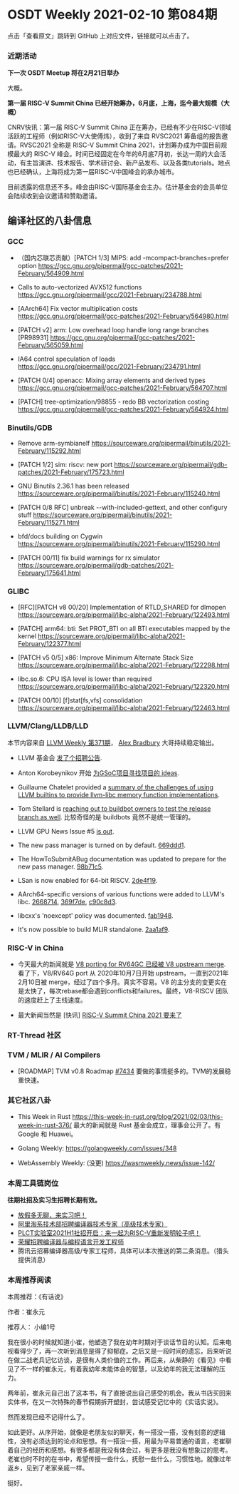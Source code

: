 # OSDT Weekly 2021-02-10 第084期

点击「查看原文」跳转到 GitHub 上对应文件，链接就可以点击了。

### 近期活动

**下一次 OSDT Meetup 将在2月21日举办**

大概。

**第一届 RISC-V Summit China 已经开始筹办，6月底，上海，迄今最大规模（大概）**

CNRV快讯：第一届 RISC-V Summit China 正在筹办，已经有不少在RISC-V领域活跃的工程师（例如RISC-V大使傅炜），收到了来自 RVSC2021 筹备组的报告邀请。RVSC2021 全称是 RISC-V Summit China 2021，计划筹办成为中国目前规模最大的 RISC-V 峰会。时间已经固定在今年的6月底7月初，长达一周的大会活动，有主旨演讲、技术报告、学术研讨会、新产品发布、以及各类tutorials。地点也已经确认，上海将成为第一届RISC-V中国峰会的承办城市。

目前透露的信息还不多。峰会由RISC-V国际基金会主办。估计基金会的会员单位会陆续收到会议邀请和赞助邀请。

## 编译社区的八卦信息

### GCC

- （国内芯联芯贡献）[PATCH 1/3] MIPS: add -mcompact-branches=prefer option
  https://gcc.gnu.org/pipermail/gcc-patches/2021-February/564909.html

- Calls to auto-vectorized AVX512 functions
  https://gcc.gnu.org/pipermail/gcc/2021-February/234788.html

- [AArch64] Fix vector multiplication costs
  https://gcc.gnu.org/pipermail/gcc-patches/2021-February/564980.html

- [PATCH v2] arm: Low overhead loop handle long range branches [PR98931]
  https://gcc.gnu.org/pipermail/gcc-patches/2021-February/565059.html

- IA64 control speculation of loads
  https://gcc.gnu.org/pipermail/gcc/2021-February/234791.html

- [PATCH 0/4] openacc: Mixing array elements and derived types
  https://gcc.gnu.org/pipermail/gcc-patches/2021-February/564707.html

- [PATCH] tree-optimization/98855 - redo BB vectorization costing
  https://gcc.gnu.org/pipermail/gcc-patches/2021-February/564924.html

### Binutils/GDB

- Remove arm-symbianelf
  https://sourceware.org/pipermail/binutils/2021-February/115292.html

- [PATCH 1/2] sim: riscv: new port
  https://sourceware.org/pipermail/gdb-patches/2021-February/175723.html

- GNU Binutils 2.36.1 has been released
  https://sourceware.org/pipermail/binutils/2021-February/115240.html

- [PATCH 0/8 RFC] unbreak --with-included-gettext, and other configury stuff
  https://sourceware.org/pipermail/binutils/2021-February/115271.html

- bfd/docs building on Cygwin
  https://sourceware.org/pipermail/binutils/2021-February/115290.html

- [PATCH 00/11] fix build warnings for rx simulator
  https://sourceware.org/pipermail/gdb-patches/2021-February/175641.html

### GLIBC

- [RFC][PATCH v8 00/20] Implementation of RTLD_SHARED for dlmopen
  https://sourceware.org/pipermail/libc-alpha/2021-February/122493.html

- [PATCH] arm64: bti: Set PROT_BTI on all BTI executables mapped by the kernel
  https://sourceware.org/pipermail/libc-alpha/2021-February/122377.html

- [PATCH v5 0/5] x86: Improve Minimum Alternate Stack Size
  https://sourceware.org/pipermail/libc-alpha/2021-February/122298.html

- libc.so.6: CPU ISA level is lower than required
  https://sourceware.org/pipermail/libc-alpha/2021-February/122320.html

- [PATCH 00/10] [f]stat[fs,vfs] consolidation
  https://sourceware.org/pipermail/libc-alpha/2021-February/122463.html

### LLVM/Clang/LLDB/LLD

本节内容来自 [LLVM Weekly 第371期](http://llvmweekly.org/issue/371)，
[Alex Bradbury](https://www.linkedin.com/in/alex-bradbury/) 大哥持续稳定输出。

* LLVM 基金会 [发了个招聘公告](https://lists.llvm.org/pipermail/llvm-dev/2021-February/148393.html).

* Anton Korobeynikov 开始 [为GSoC项目寻找项目的 ideas](https://lists.llvm.org/pipermail/llvm-dev/2021-February/148248.html).

* Guillaume Chatelet provided a [summary of the challenges of using LLVM builtins to provide llvm-libc memory function implementations](https://lists.llvm.org/pipermail/libc-dev/2021-February/000240.html).

* Tom Stellard is [reaching out to buildbot owners to test the release branch as well](https://lists.llvm.org/pipermail/llvm-dev/2021-February/148278.html).
  比较奇怪的是 buildbots 竟然不是统一管理的。

* LLVM GPU News Issue #5 [is out](https://lists.llvm.org/pipermail/llvm-dev/2021-February/148377.html).

* The new pass manager is turned on by default.
  [669ddd1](https://reviews.llvm.org/rG669ddd1e9b12).

* The HowToSubmitABug documentation was updated to prepare for the new pass manager.
  [98b71c5](https://reviews.llvm.org/rG98b71c53517f).

* LSan is now enabled for 64-bit RISCV.
  [2de4f19](https://reviews.llvm.org/rG2de4f19ecdb2).

* AArch64-specific versions of various functions were added to LLVM's libc.
  [2668714](https://reviews.llvm.org/rG2668714747c5),
  [369f7de](https://reviews.llvm.org/rG369f7de3135a),
  [c90c8d3](https://reviews.llvm.org/rGc90c8d38d38e).

* libcxx's 'noexcept' policy was documented.
  [fab1948](https://reviews.llvm.org/rGfab194898b5e).

* It's now possible to build MLIR standalone.
  [2aa1af9](https://reviews.llvm.org/rG2aa1af9b1da0).

### RISC-V in China

- 今天最大的新闻就是 [V8 porting for RV64GC 已经被 V8 upstream merge](https://bugs.chromium.org/p/v8/issues/detail?id=10991).
  看了下，V8/RV64G port 从 2020年10月7日开始 upstream，一直到2021年2月10日被 merge，经过了四个多月。真实不容易。V8 的主分支的变更实在是太快了，每次rebase都会遇到conflicts和failures。最终，V8-RISCV 团队的速度赶上了主线速度。

- 最大新闻当然是 [快讯] [RISC-V Summit China 2021 要来了](https://mp.weixin.qq.com/s/mw5hEwKBkJrHBpQF6Gw_DA)

### RT-Thread 社区

### TVM / MLIR / AI Compilers

- [ROADMAP] TVM v0.8 Roadmap [#7434](https://github.com/apache/tvm/issues/7434)
  要做的事情挺多的。TVM的发展稳重快速。

### 其它社区八卦

- This Week in Rust
  https://this-week-in-rust.org/blog/2021/02/03/this-week-in-rust-376/
  最大的新闻就是 Rust 基金会成立，理事会公开了。有 Google 和 Huawei。

- Golang Weekly:
  https://golangweekly.com/issues/348

- WebAssembly Weekly: (没更)
  https://wasmweekly.news/issue-142/

### 本周工具链岗位

**往期社招及实习生招聘长期有效。**

- [放假多无聊，来实习吧！](https://mp.weixin.qq.com/s/pWjPrHtaWnzWbPfqqcX1cQ)
- [阿里淘系技术部招聘编译器技术专家（高级技术专家）](https://mp.weixin.qq.com/s/Yr_XA_L9fCI8IvhuudwTkQ)
- [PLCT实验室2021H1社招开启：来一起为RISC-V重新发明轮子吧！](https://mp.weixin.qq.com/s/9BUJ1-LbHGm-Lhs_Lavzjw)
- [荣耀招聘编译器与编程语言开发工程师](https://mp.weixin.qq.com/s/XaLAhjLP6fhj3Vl-mUjXng)
- 腾讯云招募编译器高级/专家工程师，具体可以本次推送的第二条消息。（猎头提供消息）

### 本周推荐阅读

本周推荐：《有话说》

作者：崔永元

推荐人： 小编1号

我在很小的时候就知道小崔，他塑造了我在幼年时期对于谈话节目的认知。后来电视看得少了，再一次听到消息是得了抑郁症。之后又是一段时间的遗忘，后来听说在做二战老兵记忆访谈，是很有人类价值的工作。再后来，从柴静的《看见》中看见了不一样的崔永元，有着我幼年未能体会的智慧，以及幼年的我无法理解的压力。

两年前，崔永元自己出了这本书，有了直接说出自己感受的机会。我从书店买回来实体书，在又一次特殊的春节假期拆开塑封，尝试感受记忆中的《实话实说》。

然而发现已经不记得什么了。

如此更好。从序开始，就像是老朋友似的聊天，有一搭没一搭，没有刻意的逻辑性，没有必须达到的论点和思想。有一搭没一搭，用最为平易普通的语言，老崔聊着自己的经历和感想。有很多都是我没有体会过，有更多是我没有想象过的思考。老崔也时不时的在书中，希望传授一些什么，抚慰一些什么，习惯性地。就像过年返乡，见到了老家亲戚一样。

挺好。
